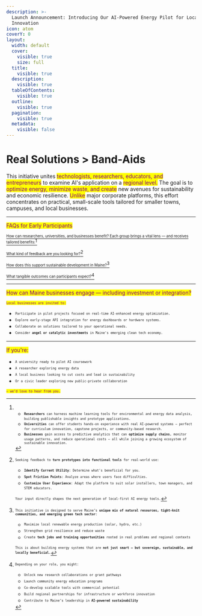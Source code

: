 ```yaml
---
description: >-
  Launch Announcement: Introducing Our AI-Powered Energy Pilot for Local
  Innovation
icon: atom
coverY: 0
layout:
  width: default
  cover:
    visible: true
    size: full
  title:
    visible: true
  description:
    visible: true
  tableOfContents:
    visible: true
  outline:
    visible: true
  pagination:
    visible: true
  metadata:
    visible: false
---
```


# Real Solutions > Band-Aids

This initiative unites <mark style="color:purple;">technologists, researchers, educators, and entrepreneurs</mark> to examine AI's application on a <mark style="color:purple;">regional level.</mark> The goal is to <mark style="color:purple;">optimize energy, minimize waste, and create</mark> new avenues for sustainability and economic resilience. <mark style="color:purple;">Unlike</mark> major corporate platforms, this effort concentrates on practical, small-scale tools tailored for smaller towns, campuses, and local businesses.

***

<mark style="color:purple;">FAQs for Early Participants</mark>

[<sup><sub>How can researchers, universities, and businesses benefit? Each group brings a vital lens — and receives tailored benefits:<sub></sup>](#user-content-fn-1)[^1]

[<sup><sub>What kind of feedback are you looking for?<sub></sup>](#user-content-fn-2)[^2]

[<sup><sub>How does this support sustainable development in Maine?<sub></sup>](#user-content-fn-3)[^3]

[<sup><sub>What tangible outcomes can participants expect?<sub></sup>](#user-content-fn-4)[^4]

***

<mark style="color:purple;">How can Maine businesses engage — including investment or integration?</mark>

<sup><sub><mark style="color:purple;">`Local businesses are invited to:`<mark style="color:purple;"><sub></sup>

* <sup><sub>`Participate in pilot projects focused on real-time AI-enhanced energy optimization.`<sub></sup>
* <sup><sub>`Explore early-stage API integration for energy dashboards or hardware systems.`<sub></sup>
* <sup><sub>`Collaborate on solutions tailored to your operational needs.`<sub></sup>
* <sup><sub>`Consider`<sub></sup><sup><sub>` `<sub></sup><sup><sub>**`angel or catalytic investments`**<sub></sup><sup><sub>` `<sub></sup><sup><sub>`in Maine's emerging clean tech economy.`<sub></sup>

***

<mark style="color:purple;">If you're:</mark>

* <sup><sub>`A university ready to pilot AI coursework`<sub></sup>
* <sup><sub>`A researcher exploring energy data`<sub></sup>
* <sup><sub>`A local business looking to cut costs and lead in sustainability`<sub></sup>
* <sup><sub>`Or a civic leader exploring new public-private collaboration`<sub></sup>

<sup><sub><mark style="color:purple;">`— we’d love to hear from you.`<mark style="color:purple;"><sub></sup>

[^1]: * <sup><sub>**`Researchers`**<sub></sup><sup><sub>` `<sub></sup><sup><sub>`can harness machine learning tools for environmental and energy data analysis, building publishable insights and prototype applications.`<sub></sup>

    - <sup><sub>**`Universities`**<sub></sup><sup><sub>` `<sub></sup><sup><sub>`can offer students hands-on experience with real AI-powered systems — perfect for curriculum innovation, capstone projects, or community-based research.`<sub></sup>

    * <sup><sub>**`Businesses`**<sub></sup><sup><sub>` `<sub></sup><sup><sub>`gain access to predictive analytics that can`<sub></sup><sup><sub>` `<sub></sup><sup><sub>**`optimize supply chains`**<sub></sup><sup><sub>`, monitor usage patterns, and reduce operational costs — all while joining a growing ecosystem of sustainable innovation.`<sub></sup>

[^2]: <sup><sub>`Seeking feedback to`<sub></sup><sup><sub>` `<sub></sup><sup><sub>**`turn prototypes into functional tools`**<sub></sup><sup><sub>` `<sub></sup><sup><sub>`for real-world use:`<sub></sup>

    * <sup><sub>**`Identify Current Utility`**<sub></sup><sup><sub>`: Determine what's beneficial for you.`<sub></sup>
    * <sup><sub>**`Spot Friction Points`**<sub></sup><sup><sub>`: Analyze areas where users face difficulties.`<sub></sup>
    * <sup><sub>**`Customize User Experience`**<sub></sup><sup><sub>`: Adapt the platform to suit solar installers, town managers, and STEM educators.`<sub></sup>

    <sup><sub>`Your input directly shapes the next generation of local-first AI energy tools.`<sub></sup>

[^3]: <sup><sub>`This initiative is designed to serve Maine’s`<sub></sup><sup><sub>` `<sub></sup><sup><sub>**`unique mix of natural resources, tight-knit communities, and emerging green tech sector`**<sub></sup><sup><sub>`:`<sub></sup>

    * <sup><sub>`Maximize local renewable energy production (solar, hydro, etc.)`<sub></sup>
    * <sup><sub>`Strengthen grid resilience and reduce waste`<sub></sup>
    * <sup><sub>`Create`<sub></sup><sup><sub>` `<sub></sup><sup><sub>**`tech jobs and training opportunities`**<sub></sup><sup><sub>` `<sub></sup><sup><sub>`rooted in real problems and regional contexts`<sub></sup>

    <sup><sub>`This is about building energy systems that are`<sub></sup><sup><sub>` `<sub></sup><sup><sub>**`not just smart — but sovereign, sustainable, and locally beneficial.`**<sub></sup>

[^4]: <sup><sub>`Depending on your role, you might:`<sub></sup>

    * <sup><sub>`Unlock new research collaborations or grant pathways`<sub></sup>
    * <sup><sub>`Launch community energy education programs`<sub></sup>
    * <sup><sub>`Co-develop scalable tools with commercial potential`<sub></sup>
    * <sup><sub>`Build regional partnerships for infrastructure or workforce innovation`<sub></sup>
    * <sup><sub>`Contribute to Maine’s leadership in`<sub></sup><sup><sub>` `<sub></sup><sup><sub>**`AI-powered sustainability`**<sub></sup>
